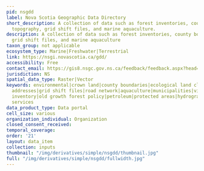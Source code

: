```yaml
---
pid: nsgdd
label: Nova Scotia Geographic Data Directory
short_description: A collection of data such as forest inventories, county boundaries,
  topography, grid shift files, and marine aquaculture.
description: A collection of data such as forest inventories, county boundaries, topography,
  grid shift files, and marine aquaculture
taxon_group: not applicable
ecosystem_type: Marine|Freshwater|Terrestrial
link: https://nsgi.novascotia.ca/gdd/
accessibility: Free
contact_email: https://gis8.nsgc.gov.ns.ca/feedback/feedback.aspx?head=Geographic%20Data%20Directory&app=gdd&func=
jurisdiction: NS
spatial_data_type: Raster|Vector
keywords: environmental|crown land|county boundaries|ecological land classification|civic
  addresses|grid shift files|road network|aquaculture|municipalities|villages|forest
  inventory|old growth forest policy|petroleum|protected areas|hydrographic network|community
  services
data_product_type: Data portal
cell_size: various
organization_individual: Organization
closed_consent_received: 
temporal_coverage: 
order: '21'
layout: data_item
collection: inputs
thumbnail: "/img/derivatives/simple/nsgdd/thumbnail.jpg"
full: "/img/derivatives/simple/nsgdd/fullwidth.jpg"
---
```

